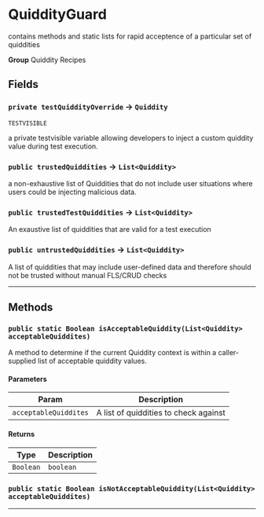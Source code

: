 # QuiddityGuard

contains methods and static lists for rapid acceptence of a
particular set of quiddities


**Group** Quiddity Recipes

## Fields

### `private testQuiddityOverride` → `Quiddity`

`TESTVISIBLE` 

a private testvisible variable allowing developers to inject a custom quiddity value during test execution.

### `public trustedQuiddities` → `List<Quiddity>`


a non-exhaustive list of Quiddities that do not include user situations where users could be injecting malicious data.

### `public trustedTestQuiddities` → `List<Quiddity>`


An exaustive list of quiddities that are valid for a test execution

### `public untrustedQuiddities` → `List<Quiddity>`


A list of quiddities that may include user-defined data and therefore should not be trusted without manual FLS/CRUD checks

---
## Methods
### `public static Boolean isAcceptableQuiddity(List<Quiddity> acceptableQuiddites)`

A method to determine if the current Quiddity context is within a caller-supplied list of acceptable quiddity values.

#### Parameters

|Param|Description|
|---|---|
|`acceptableQuiddites`|A list of quiddities to check against|

#### Returns

|Type|Description|
|---|---|
|`Boolean`|`boolean`|

### `public static Boolean isNotAcceptableQuiddity(List<Quiddity> acceptableQuiddites)`
---
